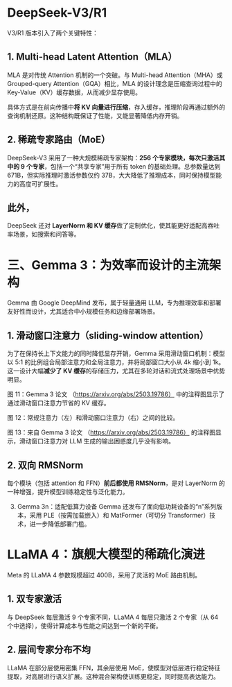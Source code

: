 # DeepSeek-V3/R1
V3/R1 版本引入了两个关键特性：

## 1. Multi-head Latent Attention（MLA）
MLA 是对传统 Attention 机制的一个突破。与 Multi-head Attention（MHA）或 Grouped-query Attention（GQA）相比，MLA 的设计理念是压缩查询过程中的 Key-Value（KV）缓存数据，从而减少显存使用。


具体方式是在前向传播中**将 KV 向量进行压缩**，存入缓存，推理阶段再通过额外的查询机制还原。这种结构既保证了性能，又能显著降低内存开销。


## 2. 稀疏专家路由（MoE）
DeepSeek-V3 采用了一种大规模稀疏专家架构：**256 个专家模块，每次只激活其中的 9 个专家**，包括一个“共享专家”用于所有 token 的基础处理。总参数量达到 671B，但实际推理时激活参数仅约 37B，大大降低了推理成本，同时保持模型能力的高度可扩展性。


## 此外，
DeepSeek 还对 **LayerNorm 和 KV 缓存**做了定制优化，使其能更好适配高吞吐率场景，如搜索和问答等。


# 三、Gemma 3：为效率而设计的主流架构
Gemma 由 Google DeepMind 发布，属于轻量通用 LLM，专为推理效率和部署友好性而设计，尤其适合中小规模任务和边缘部署场景。

## 1. 滑动窗口注意力（sliding-window attention）
为了在保持长上下文能力的同时降低显存开销，Gemma 采用滑动窗口机制：模型以 5:1 的比例组合局部注意力和全局注意力，并将局部窗口大小从 4k 缩小到 1k。这一设计大幅**减少了 KV 缓存**的存储压力，尤其在多轮对话和流式处理场景中优势明显。


图 11：Gemma 3 论文 （https://arxiv.org/abs/2503.19786） 中的注释图显示了通过滑动窗口注意力节省的 KV 缓存。

图 12：常规注意力（左）和滑动窗口注意力（右）之间的比较。

图 13：来自 Gemma 3 论文 （https://arxiv.org/abs/2503.19786） 的注释图显示，滑动窗口注意力对 LLM 生成的输出困惑度几乎没有影响。
## 2. 双向 RMSNorm
每个模块（包括 attention 和 FFN）**前后都使用 RMSNorm**，是对 LayerNorm 的一种增强，提升模型训练稳定性与泛化能力。



3. Gemma 3n：适配低算力设备
Gemma 还发布了面向低功耗设备的“n”系列版本，采用 PLE（按需加载嵌入）和 MatFormer（可切分 Transformer）技术，进一步降低部署门槛。

# LLaMA 4：旗舰大模型的稀疏化演进

Meta 的 LLaMA 4 参数规模超过 400B，采用了灵活的 MoE 路由机制。

## 1. 双专家激活
与 DeepSeek 每层激活 9 个专家不同，LLaMA 4 每层只激活 2 个专家（从 64 个中选择），使得计算成本与性能之间达到一个新的平衡。

## 2. 层间专家分布不均
LLaMA 在部分层使用密集 FFN，其余层使用 MoE，使模型对低层进行稳定特征提取，对高层进行语义扩展。这种混合架构使训练更稳定，同时提高表达能力。
